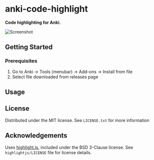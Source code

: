 # anki-code-highlight

**Code highlighting for Anki.**

![Screenshot](screen.png)  


## Getting Started

### Prerequisites
 
  1. Go to Anki -> Tools (menubar) -> Add-ons -> Install from file  
  2. Select file downloaded from releases page  

## Usage

## License
Distributed under the MIT license. See `LICENSE.txt` for more information


## Acknowledgements
Uses [highlight.js](https://highlightjs.org/), included under the BSD 3-Clause license. See `highlightjs/LICENSE` file for license details.
